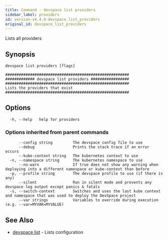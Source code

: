```yaml
---
title: Command - devspace list providers
sidebar_label: providers
id: version-v4.4.0-devspace_list_providers
original_id: devspace_list_providers
---
```



Lists all providers

## Synopsis


```
devspace list providers [flags]
```

```
#######################################################
############# devspace list providers #################
#######################################################
Lists the providers that exist
#######################################################
```
## Options

```
  -h, --help   help for providers
```

### Options inherited from parent commands

```
      --config string         The devspace config file to use
      --debug                 Prints the stack trace if an error occurs
      --kube-context string   The kubernetes context to use
  -n, --namespace string      The kubernetes namespace to use
      --no-warn               If true does not show any warning when deploying into a different namespace or kube-context than before
  -p, --profile string        The devspace profile to use (if there is any)
      --silent                Run in silent mode and prevents any devspace log output except panics & fatals
  -s, --switch-context        Switches and uses the last kube context and namespace that was used to deploy the DevSpace project
      --var strings           Variables to override during execution (e.g. --var=MYVAR=MYVALUE)
```

## See Also

* [devspace list](../../cli/commands/devspace_list)	 - Lists configuration
